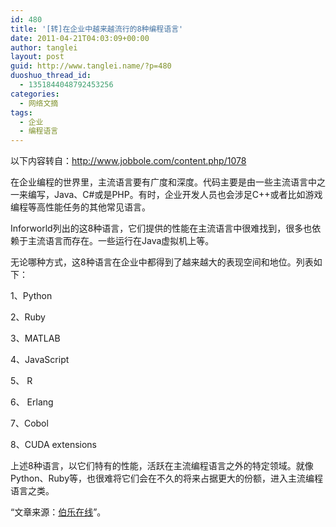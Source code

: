```yaml
---
id: 480
title: '[转]在企业中越来越流行的8种编程语言'
date: 2011-04-21T04:03:09+00:00
author: tanglei
layout: post
guid: http://www.tanglei.name/?p=480
duoshuo_thread_id:
  - 1351844048792453256
categories:
  - 网络文摘
tags:
  - 企业
  - 编程语言
---
```

以下内容转自：<http://www.jobbole.com/content.php/1078>

在企业编程的世界里，主流语言要有广度和深度。代码主要是由一些主流语言中之一来编写，Java、C#或是PHP。有时，企业开发人员也会涉足C++或者比如游戏编程等高性能任务的其他常见语言。

Inforworld列出的这8种语言，它们提供的性能在主流语言中很难找到，很多也依赖于主流语言而存在。一些运行在Java虚拟机上等。

无论哪种方式，这8种语言在企业中都得到了越来越大的表现空间和地位。列表如下：

1、Python

2、Ruby

3、MATLAB

4、JavaScript

5、 R

6、 Erlang

7、Cobol

8、CUDA extensions

上述8种语言，以它们特有的性能，活跃在主流编程语言之外的特定领域。就像Python、Ruby等，也很难将它们会在不久的将来占据更大的份额，进入主流编程语言之类。

“文章来源：[伯乐在线](http://www.jobbole.com/)”。
